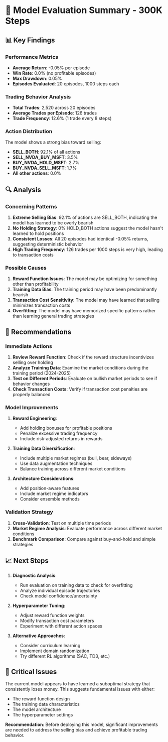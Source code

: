 # 🧪 Model Evaluation Summary - 300K Steps

## 📊 **Key Findings**

### **Performance Metrics**
- **Average Return**: -0.05% per episode
- **Win Rate**: 0.0% (no profitable episodes)
- **Max Drawdown**: 0.05%
- **Episodes Evaluated**: 20 episodes, 1000 steps each

### **Trading Behavior Analysis**
- **Total Trades**: 2,520 across 20 episodes
- **Average Trades per Episode**: 126 trades
- **Trade Frequency**: 12.6% (1 trade every 8 steps)

### **Action Distribution**
The model shows a strong bias toward selling:
- **SELL_BOTH**: 92.1% of all actions
- **SELL_NVDA_BUY_MSFT**: 3.5%
- **BUY_NVDA_HOLD_MSFT**: 2.7%
- **BUY_NVDA_SELL_MSFT**: 1.7%
- **All other actions**: 0.0%

## 🔍 **Analysis**

### **Concerning Patterns**
1. **Extreme Selling Bias**: 92.1% of actions are SELL_BOTH, indicating the model has learned to be overly bearish
2. **No Holding Strategy**: 0% HOLD_BOTH actions suggest the model hasn't learned to hold positions
3. **Consistent Losses**: All 20 episodes had identical -0.05% returns, suggesting deterministic behavior
4. **High Trading Frequency**: 126 trades per 1000 steps is very high, leading to transaction costs

### **Possible Causes**
1. **Reward Function Issues**: The model may be optimizing for something other than profitability
2. **Training Data Bias**: The training period may have been predominantly bearish
3. **Transaction Cost Sensitivity**: The model may have learned that selling minimizes transaction costs
4. **Overfitting**: The model may have memorized specific patterns rather than learning general trading strategies

## 🎯 **Recommendations**

### **Immediate Actions**
1. **Review Reward Function**: Check if the reward structure incentivizes selling over holding
2. **Analyze Training Data**: Examine the market conditions during the training period (2024-2025)
3. **Test on Different Periods**: Evaluate on bullish market periods to see if behavior changes
4. **Check Transaction Costs**: Verify if transaction cost penalties are properly balanced

### **Model Improvements**
1. **Reward Engineering**: 
   - Add holding bonuses for profitable positions
   - Penalize excessive trading frequency
   - Include risk-adjusted returns in rewards

2. **Training Data Diversification**:
   - Include multiple market regimes (bull, bear, sideways)
   - Use data augmentation techniques
   - Balance training across different market conditions

3. **Architecture Considerations**:
   - Add position-aware features
   - Include market regime indicators
   - Consider ensemble methods

### **Validation Strategy**
1. **Cross-Validation**: Test on multiple time periods
2. **Market Regime Analysis**: Evaluate performance across different market conditions
3. **Benchmark Comparison**: Compare against buy-and-hold and simple strategies

## 📈 **Next Steps**

1. **Diagnostic Analysis**: 
   - Run evaluation on training data to check for overfitting
   - Analyze individual episode trajectories
   - Check model confidence/uncertainty

2. **Hyperparameter Tuning**:
   - Adjust reward function weights
   - Modify transaction cost parameters
   - Experiment with different action spaces

3. **Alternative Approaches**:
   - Consider curriculum learning
   - Implement domain randomization
   - Try different RL algorithms (SAC, TD3, etc.)

## 🚨 **Critical Issues**

The current model appears to have learned a suboptimal strategy that consistently loses money. This suggests fundamental issues with either:
- The reward function design
- The training data characteristics  
- The model architecture
- The hyperparameter settings

**Recommendation**: Before deploying this model, significant improvements are needed to address the selling bias and achieve profitable trading behavior.
